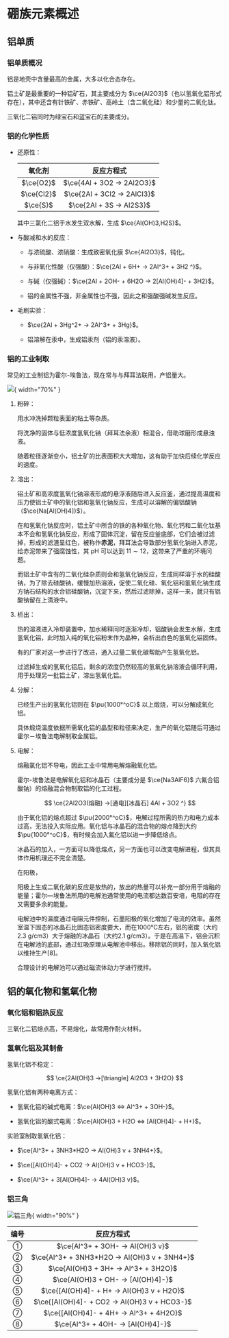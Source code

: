 # 硼族元素概述

## 铝单质

### 铝单质概况

铝是地壳中含量最高的金属，大多以化合态存在。

铝土矿是最重要的一种铝矿石，其主要成分为 $\ce{Al2O3}$（也以氢氧化铝形式存在），其中还含有针铁矿、赤铁矿、高岭土（含二氧化硅）和少量的二氧化钛。

三氧化二铝同时为绿宝石和蓝宝石的主要成分。

### 铝的化学性质

- 还原性：

    | 氧化剂 | 反应方程式 |
    | :-: | :-: |
    | $\ce{O2}$ | $\ce{4Al + 3O2 -> 2Al2O3}$ |
    | $\ce{Cl2}$ | $\ce{2Al + 3Cl2 -> 2AlCl3}$ |
    | $\ce{S}$ | $\ce{2Al + 3S -> Al2S3}$ |

    其中三氯化二铝于水发生双水解，生成 $\ce{Al(OH)3,H2S}$。

- 与酸减和水的反应：

    - 与浓硫酸、浓硝酸：生成致密氧化膜 $\ce{Al2O3}$，钝化。

    - 与非氧化性酸（仅强酸）：$\ce{2Al + 6H+ -> 2Al^3+ + 3H2 ^}$。

    - 与碱（仅强碱）：$\ce{2Al + 2OH- + 6H2O -> 2[Al(OH)4]- + 3H2}$。

    - 铝的金属性不强，非金属性也不强，因此之和强酸强碱发生反应。

- 毛刷实验：

    - $\ce{2Al + 3Hg^2+ -> 2Al^3+ + 3Hg}$。

    - 铝溶解在汞中，生成铝汞剂（铝的汞溶液）。

### 铝的工业制取

常见的工业制铝为霍尔-埃鲁法，现在常与与拜耳法联用，产铝量大。

![](./Bayer_process-chinese_annotation.jpg){ width="70%" }

1. 粉碎：

    用水冲洗掉颗粒表面的粘土等杂质。

    将洗净的固体与低浓度氢氧化钠（拜耳法余液）相混合，借助球磨形成悬浊液。
    
    随着粒径逐渐变小，铝土矿的比表面积大大增加，这有助于加快后续化学反应的速度。

2. 溶出：
    
    铝土矿和高浓度氢氧化钠溶液形成的悬浮液随后进入反应釜，通过提高温度和压力使铝土矿中的氧化铝和氢氧化钠反应，生成可以溶解的偏铝酸钠（$\ce{Na[Al(OH)4]}$）。

    在和氢氧化钠反应时，铝土矿中所含的铁的各种氧化物、氧化钙和二氧化钛基本不会和氢氧化钠反应，形成了固体沉淀，留在反应釜底部，它们会被过滤掉，形成的滤渣呈红色，被称作**赤泥**，拜耳法会导致部分氢氧化钠进入赤泥，给赤泥带来了强腐蚀性，其 pH 可以达到 $11\sim12$，这带来了严重的环境问题。

    而铝土矿中含有的二氧化硅杂质则会和氢氧化钠反应，生成同样溶于水的硅酸钠，为了除去硅酸钠，缓慢加热溶液，促使二氧化硅、氧化铝和氢氧化钠生成方钠石结构的水合铝硅酸钠，沉淀下来，然后过滤除掉，这样一来，就只有铝酸钠留在上清液中。

2. 析出：

    热的溶液进入冷却装置中，加水稀释同时逐渐冷却，铝酸钠会发生水解，生成氢氧化铝，此时加入纯的氧化铝粉末作为晶种，会析出白色的氢氧化铝固体。

    有的厂家对这一步进行了改进，通入过量二氧化碳帮助产生氢氧化铝。

    过滤掉生成的氢氧化铝后，剩余的浓度仍然较高的氢氧化钠溶液会循环利用，用于处理另一批铝土矿，溶出氢氧化铝。

3. 分解：
    
    已经生产出的氢氧化铝则在 $\pu{1000°^oC}$ 以上煅烧，可以分解成氧化铝。

    具体煅烧温度依据所需氧化铝的晶型和粒径来决定，生产的氧化铝随后可通过霍尔－埃鲁法电解制取金属铝。

4. 电解：

    熔融氯化铝不导电，因此工业中常用电解熔融氧化铝。

    霍尔-埃鲁法是电解氧化铝和冰晶石（主要成分是 $\ce{Na3AlF6}$ 六氟合铝酸钠）的熔融混合物制取铝的化工过程。

    $$
    \ce{2Al2O3(熔融) ->[通电][冰晶石] 4Al + 3O2 ^}
    $$

    由于氧化铝的熔点超过 $\pu{2000°^oC}$，电解过程所需的热力和电力成本过高，无法投入实际应用。氧化铝与冰晶石的混合物的熔点降到大约 $\pu{1000°^oC}$，有时候会加入氟化铝以进一步降低熔点。

    冰晶石的加入，一方面可以降低熔点，另一方面也可以改变电解进程，但其具体作用机理还不完全清楚。

    在阳极，

    阳极上生成二氧化碳的反应是放热的，放出的热量可以补充一部分用于熔融的能量；霍尔—埃鲁法所用的电解池通常使用的电流都达数百安培，电阻的存在又需要多余的能量。

    电解池中的温度通过电阻元件控制，石墨阳极的氧化增加了电流的效率。虽然室温下固态的冰晶石比固态铝密度要大，而在1000°C左右，铝的密度（大约2.3 g/cm3）大于熔融的冰晶石（大约2.1 g/cm3）。于是在高温下，铝会沉积在电解池的底部，通过虹吸原理从电解池中移出。移除铝的同时，加入氧化铝以维持生产[8]。

    合理设计的电解池可以通过磁流体动力学进行搅拌。

## 铝的氧化物和氢氧化物

### 氧化铝和铝热反应

三氧化二铝熔点高，不易熔化，故常用作耐火材料。

### 氢氧化铝及其制备

氢氧化铝不稳定：

$$
\ce{2Al(OH)3 ->[\triangle] Al2O3 + 3H2O}
$$

氢氧化铝有两种电离方式：

- 氢氧化铝的碱式电离：$\ce{Al(OH)3 <=> Al^3+ + 3OH-}$。

- 氢氧化铝的酸式电离：$\ce{Al(OH)3 + H2O <=> [Al(OH)4]- + H+}$。

实验室制取氢氧化铝：

- $\ce{Al^3+ + 3NH3*H2O -> Al(OH)3 v + 3NH4+}$。

- $\ce{[Al(OH)4]- + CO2 -> Al(OH)3 v + HCO3-}$。

- $\ce{Al^3+ + 3[Al(OH)4]- -> 4Al(OH)3 v}$。

### 铝三角

![铝三角](./铝三角.svg){ width="90%" }

| 编号 | 反应方程式 |
| :-: | :-: |
| ① | $\ce{Al^3+ + 3OH- -> Al(OH)3 v}$ |
| ② | $\ce{Al^3+ + 3NH3*H2O -> Al(OH)3 v + 3NH4+}$ |
| ③ | $\ce{Al(OH)3 + 3H+ -> Al^3+ + 3H2O}$ |
| ④ | $\ce{Al(OH)3 + OH- -> [Al(OH)4]-}$ |
| ⑤ | $\ce{[Al(OH)4]- + H+ -> Al(OH)3 v + H2O}$ |
| ⑥ | $\ce{[Al(OH)4]- + CO2 -> Al(OH)3 v + HCO3-}$ |
| ⑦ | $\ce{[Al(OH)4]- + 4H+ -> Al^3+ + 4H2O}$ |
| ⑧ | $\ce{Al^3+ + 4OH- -> [Al(OH)4]-}$ |
